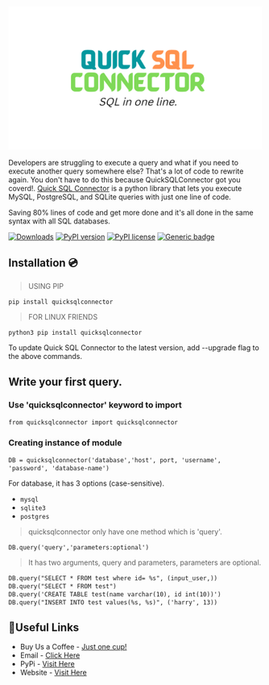 ![QuickSQLConnector](./src/meta%20banner.png)

Developers are struggling to execute a query and what if you need to execute another query somewhere else? That's a lot of code to rewrite again. You don't have to do this because QuickSQLConnector got you coverd!. <a href="https://quicksqlconnector.web.app/">Quick SQL Connector</a> is a python library that lets you execute MySQL, PostgreSQL, and SQLite queries with just one line of code. 

Saving 80% lines of code and get more done and it's all done in the same syntax with all SQL databases.

[![Downloads](https://static.pepy.tech/personalized-badge/quicksqlconnector?period=month&units=international_system&left_color=black&right_color=orange&left_text=Downloads%20per%20Month)](https://pepy.tech/project/quicksqlconnector)  [![PyPI version](https://badge.fury.io/py/quicksqlconnector.svg)](https://badge.fury.io/py/quicksqlconnector)  [![PyPI license](https://img.shields.io/pypi/l/ansicolortags.svg)](https://pypi.python.org/pypi/ansicolortags/)  [![Generic badge](https://img.shields.io/badge/Developers-Happy-<COLOR>.svg)](https://shields.io/)



## Installation 💿

> USING PIP

    pip install quicksqlconnector

> FOR LINUX FRIENDS

    python3 pip install quicksqlconnector

To update Quick SQL Connector to the latest version, add --upgrade flag to the above commands.

## Write your first query.

### Use 'quicksqlconnector' keyword to import

    from quicksqlconnector import quicksqlconnector

### Creating instance of module

    DB = quicksqlconnector('database','host', port, 'username', 'password', 'database-name')

For database, it has 3 options (case-sensitive).
* ```mysql```
* ```sqlite3```
* ```postgres```

> quicksqlconnector only have one method which is 'query'.

    DB.query('query','parameters:optional')

> It has two arguments, query and parameters, parameters are optional.

    DB.query("SELECT * FROM test where id= %s", (input_user,))
    DB.query("SELECT * FROM test")
    DB.query('CREATE TABLE test(name varchar(10), id int(10))')
    DB.query("INSERT INTO test values(%s, %s)", ('harry', 13))


## 🔗Useful Links
* Buy Us a Coffee - [Just one cup!](https://www.buymeacoffee.com/anasraza)
* Email - [Click Here](mailto:anasraza1@yahoo.com)
* PyPi - [Visit Here](https://pypi.org/project/quicksqlconnector/)
* Website - [Visit Here](https://quicksqlconnector.web.app/)